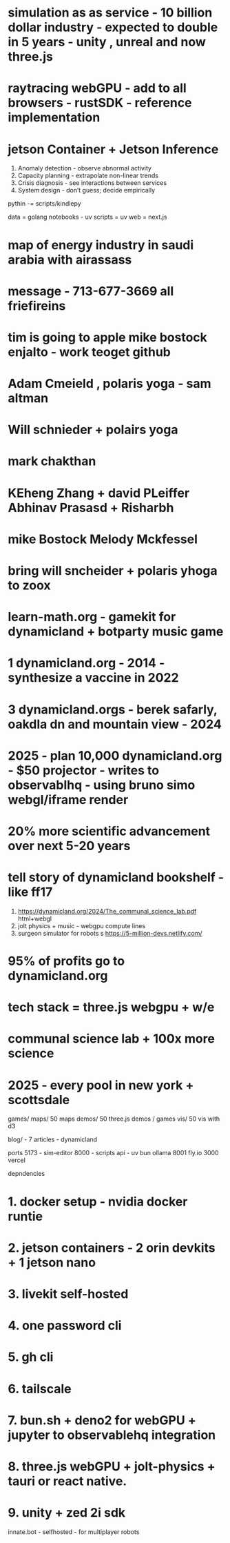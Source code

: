 # simulation as as service - 10 billion dollar industry - expected to double in 5 years - unity , unreal and now three.js


# raytracing webGPU - add to all browsers - rustSDK - reference implementation

# jetson Container + Jetson Inference


1. Anomaly detection - observe abnormal activity
2. Capacity planning - extrapolate non-linear trends
3. Crisis diagnosis - see interactions between services
4. System design - don’t guess; decide empirically

pythin -= scripts/kindlepy


data = golang
notebooks - uv
scripts  = uv
web = next.js




# map of energy industry in saudi arabia with airassass
# message - 713-677-3669 all friefireins

# tim is going to apple  mike bostock enjalto  - work teoget github
# Adam Cmeield , polaris yoga - sam altman
# Will schnieder + polairs yoga
# mark chakthan
#  KEheng Zhang + david PLeiffer Abhinav Prasasd + Risharbh
# mike Bostock Melody Mckfessel
# bring will sncheider + polaris yhoga  to zoox

# learn-math.org - gamekit for dynamicland + botparty music game

# 1 dynamicland.org - 2014 - synthesize a vaccine in 2022
# 3 dynamicland.orgs - berek safarly, oakdla dn and mountain view - 2024
# 2025 - plan 10,000 dynamicland.org - $50 projector - writes to observablhq - using bruno simo webgl/iframe render

# 20% more scientific advancement over next 5-20 years
# tell story of dynamicland bookshelf - like ff17

1. https://dynamicland.org/2024/The_communal_science_lab.pdf html+webgl
2. jolt physics + music - webgpu compute lines
3. surgeon simulator for robots s
https://5-million-devs.netlify.com/

# 95% of profits go to dynamicland.org
# tech stack = three.js webgpu + w/e


# communal science lab + 100x more science
# 2025 - every pool in new york + scottsdale

games/
maps/ 50 maps
demos/ 50 three.js demos / games
vis/ 50 vis with d3

blog/ - 7 articles - dynamicland

ports
5173 - sim-editor
8000 - scripts api - uv bun ollama
8001 fly.io
3000 vercel





depndencies
#
# 1. docker setup - nvidia docker runtie
# 2. jetson containers - 2 orin devkits + 1 jetson nano
# 3. livekit self-hosted
# 4. one password cli
# 5. gh cli
# 6. tailscale
# 7. bun.sh + deno2 for webGPU + jupyter to observablehq integration
# 8. three.js webGPU + jolt-physics + tauri or react native.
# 9. unity + zed 2i sdk

innate.bot - selfhosted - for multiplayer robots
